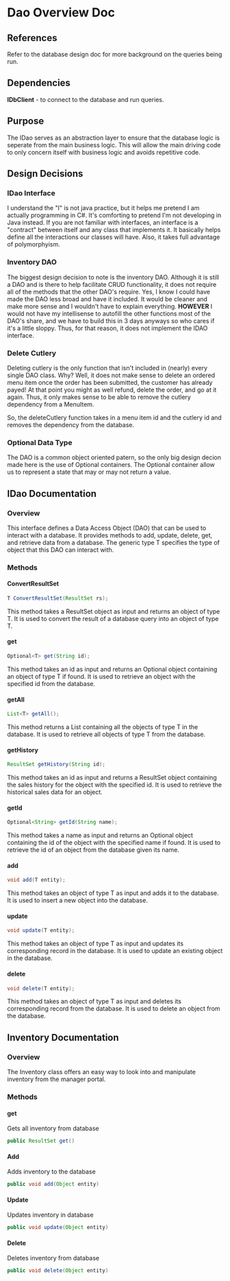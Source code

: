 # Dao Overview Doc # 

## References ##
Refer to the database design doc for more background on the queries being run.

## Dependencies ##
**IDbClient** - to connect to the database and run queries. 

## Purpose ##
The IDao serves as an abstraction layer to ensure that the database logic is seperate from the main business logic.
This will allow the main driving code to only concern itself with business logic and avoids repetitive code.

## Design Decisions ##
### IDao Interface ###
I understand the "I" is not java practice, but it helps me pretend I am actually programming in C#. It's comforting to pretend I'm not developing in Java instead. 
If you are not familiar with interfaces, an interface is a "contract" between itself and any class that implements it. It basically helps define all the interactions our classes will have. Also, it takes full advantage of polymorphyism.

### Inventory DAO ###
The biggest design decision to note is the inventory DAO. 
Although it is still a DAO and is there to help facilitate CRUD functionality, it does not require all of the methods that the other DAO's require. 
Yes, I know I could have made the DAO less broad and have it included. It would be cleaner and make more sense and I wouldn't have to explain everything.
**HOWEVER** I would not have my intellisense to autofill the other functions most of the DAO's share, and we have to build this in 3 days anyways so who cares if it's a little sloppy.
Thus, for that reason, it does not implement the IDAO interface.  

### Delete Cutlery ###
Deleting cutlery is the only function that isn't included in (nearly) every single DAO class. Why? Well, it does not make sense to delete an ordered menu item once the order has been submitted, the customer has already payed! 
At that point you might as well refund, delete the order, and go at it again.
Thus, it only makes sense to be able to remove the cutlery dependency from a MenuItem. 

So, the deleteCutlery function takes in a menu item id and the cutlery id and removes the dependency from the database.

### Optional Data Type ###
The DAO is a common object oriented patern, so the only big design decion made here is the use of Optional containers. 
The Optional container allow us to represent a state that may or may not return a value.

## IDao Documentation ##
### Overview ### 
This interface defines a Data Access Object (DAO) that can be used to interact with a database. 
It provides methods to add, update, delete, get, and retrieve data from a database. 
The generic type T specifies the type of object that this DAO can interact with.

### Methods ###
#### ConvertResultSet ####
```java
T ConvertResultSet(ResultSet rs);
```
This method takes a ResultSet object as input and returns an object of type T. It is used to convert the result of a database query into an object of type T.
#### get ####
```java
Optional<T> get(String id);
```
This method takes an id as input and returns an Optional object containing an object of type T if found. It is used to retrieve an object with the specified id from the database.

#### getAll ####
```java
List<T> getAll();
```
This method returns a List containing all the objects of type T in the database. It is used to retrieve all objects of type T from the database.

#### getHistory ####
```java
ResultSet getHistory(String id);
```
This method takes an id as input and returns a ResultSet object containing the sales history for the object with the specified id. It is used to retrieve the historical sales data for an object.

#### getId ####
```java
Optional<String> getId(String name);
```
This method takes a name as input and returns an Optional object containing the id of the object with the specified name if found. It is used to retrieve the id of an object from the database given its name.

#### add ####
```java
void add(T entity);
```
This method takes an object of type T as input and adds it to the database. It is used to insert a new object into the database.

#### update ####
```java
void update(T entity);
```
This method takes an object of type T as input and updates its corresponding record in the database. It is used to update an existing object in the database.

#### delete #### 
```java
void delete(T entity);
```
This method takes an object of type T as input and deletes its corresponding record from the database. It is used to delete an object from the database.

## Inventory Documentation ##
### Overview ### 
The Inventory class offers an easy way to look into and manipulate inventory from the manager portal.

### Methods ###

#### get ####
Gets all inventory from database
```java
public ResultSet get()
```

#### Add ####
Adds inventory to the database
```java
public void add(Object entity) 
```

#### Update ####
Updates inventory in database 
```java
public void update(Object entity) 
```

#### Delete ####
Deletes inventory from database
```java
public void delete(Object entity) 
```